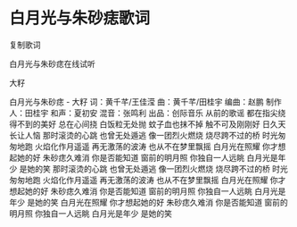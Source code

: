 # 白月光与朱砂痣歌词

复制歌词

白月光与朱砂痣在线试听

大籽

白月光与朱砂痣 - 大籽
词：黄千芊/王佳滢
曲：黄千芊/田桂宇
编曲：赵鹏
制作人：田桂宇
和声：夏初安
混音：张鸣利
出品：创际音乐
从前的歌谣
都在指尖绕
得不到的美好
总在心间挠
白饭粒无处抛
蚊子血也抹不掉
触不可及刚刚好
日久天长让人恼
那时滚烫的心跳
也曾无处遁逃
像一团烈火燃烧
烧尽跨不过的桥
时光匆匆地跑
火焰化作月遥遥
再无激荡的波涛
也从不在梦里飘摇
白月光在照耀
你才想起她的好
朱砂痣久难消
你是否能知道
窗前的明月照
你独自一人远眺
白月光是年少
是她的笑
那时滚烫的心跳
也曾无处遁逃
像一团烈火燃烧
烧尽跨不过的桥
时光匆匆地跑
火焰化作月遥遥
再无激荡的波涛
也从不在梦里飘摇
白月光在照耀
你才想起她的好
朱砂痣久难消
你是否能知道
窗前的明月照
你独自一人远眺
白月光是年少
是她的笑
白月光在照耀
你才想起她的好
朱砂痣久难消
你是否能知道
窗前的明月照
你独自一人远眺
白月光是年少
是她的笑